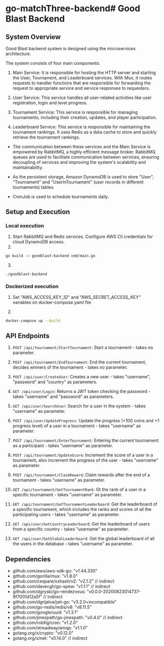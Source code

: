 # go-matchThree-backend# Good Blast Backend

## System Overview

Good Blast backend system is designed using the microservices architecture.

The system consists of four main components:

1. Main Service: It is responsible for hosting the HTTP server and starting the User, Tournament, and Leaderboard services. With Mux, it routes requests to handler functions that are responsible for forwarding the request to appropriate service and service responses to requesters.

2. User Service: This service handles all user-related activities like user registration, login and level progress.

3. Tournament Service: This service is responsible for managing tournaments, including their creation, updates, and player participation.

4. Leaderboard Service: This service is responsible for maintaining the tournament rankings. It uses Redis as a data cache to store and quickly retrieve the tournament rankings.

- The communication between these services and the Main Service is empowered by RabbitMQ, a highly efficient message broker. RabbitMQ queues are used to facilitate communication between services, ensuring decoupling of services and improving the system's scalability and maintainability.

- As the persistent storage, Amazon DynamoDB is used to store "User", "Tournament" and "UserInTournament" (user records in different tournaments) tables.

- CronJob is used to schedule tournaments daily.

## Setup and Execution

### Local execution

1. Start RabbitMQ and Redis services. Configure AWS Cli credentials for cloud DynamoDB access.
2.

```sh
go build -o goodblast-backend cmd/main.go
```

3.

```sh
./goodblast-backend
```

### Dockerized execution

1. Set "AWS_ACCESS_KEY_ID" and "AWS_SECRET_ACCESS_KEY" variables on docker-compose.yaml file

2.

```sh
docker-compose up --build
```

## API Endpoints

1. `POST /api/tournament/StartTournament`: Start a tournament - takes no parameter.

2. `POST /api/tournament/EndTournament`: End the current tournament, decides winners of the tournament - takes no parameter.

3. `POST /api/user/CreateUser`: Creates a new user - takes "username", "password" and "country" as parameters.

4. `GET /api/user/Login`: Returns a JWT token checking the password - takes "username" and "password" as parameters.

5. `GET /api/user/SearchUser`: Search for a user in the system - takes "username" as parameter.

6. `POST /api/user/UpdateProgress`: Update the progress (+100 coins and +1 progress level) of a user in a tournament - takes "username" as parameter.

7. `POST /api/tournament/EnterTournament`: Entering the current tournament as a participant - takes "username" as parameter.

8. `POST /api/tournament/UpdateScore`: Increment the score of a user in a tournament, also increment the progress of the user - takes "username" as parameter.

9. `POST /api/tournament/ClaimReward`: Claim rewards after the end of a tournament - takes "username" as parameter.

10. `GET /api/tournament/GetTournamentRank`: Gt the rank of a user in a specific tournament - takes "username" as parameter.

11. `GET /api/tournament/GetTournamentLeaderboard`: Get the leaderboard of a specific tournament, which includes the ranks and scores of all the participating users - takes "username" as parameter.

12. `GET /api/user/GetCountryLeaderboard`: Get the leaderboard of users from a specific country - takes "username" as parameter.

13. `GET /api/user/GetGlobalLeaderboard`: Get the global leaderboard of all the users in the database - takes "username" as parameter.

## Dependencies

- github.com/aws/aws-sdk-go: "v1.44.330"
- github.com/gorilla/mux: "v1.8.0"
- github.com/cespare/xxhash/v2: "v2.1.2" // indirect
- github.com/davecgh/go-spew: "v1.1.1" // indirect
- github.com/dgryski/go-rendezvous: "v0.0.0-20200823014737-9f7001d12a5f" // indirect
- github.com/dgrijalva/jwt-go: "v3.2.0+incompatible"
- github.com/go-redis/redis/v8: "v8.11.5"
- github.com/google/uuid: "v1.3.1"
- github.com/jmespath/go-jmespath: "v0.4.0" // indirect
- github.com/robfig/cron: "v1.2.0"
- github.com/streadway/amqp: "v1.1.0"
- golang.org/x/crypto: "v0.12.0"
- golang.org/x/net: "v0.14.0" // indirect
